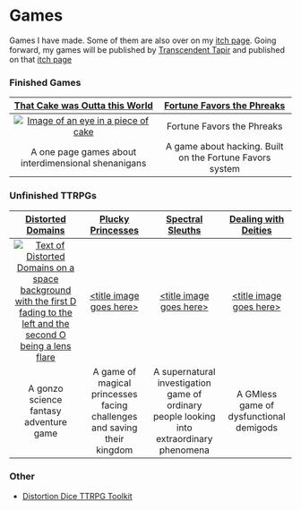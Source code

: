 # Games

Games I have made. Some of them are also over on my [itch page](https://pennylescroche.itch.io). Going forward, my games will be published by [Transcendent Tapir](https://transtapir.games) and published on that [itch page](https://transtapir.itch.io)

### Finished Games

| [That Cake was Outta this World](https://pennylescroche.itch.io/that-cake-was-outta-this-world) | [Fortune Favors the Phreaks](https://pennylescroche.github.io/fortune-favors) 
| :----------------------------: | :------------------: |
| [![Image of an eye in a piece of cake](https://img.itch.zone/aW1nLzEwNjIzNDc4LnBuZw==/315x250%23cb/KkjGhf.png)](https://pennylescroche.itch.io/that-cake-was-outta-this-world) | Fortune Favors the Phreaks
| A one page games about interdimensional shenanigans | A game about hacking. Built on the Fortune Favors system

### Unfinished TTRPGs

| [Distorted Domains](https://transtapir.games/Distorted-Domains) | [Plucky Princesses](https://transtapir.games/Prismatic-Princesses) | [Spectral Sleuths](https://pennylescroche.github.io/Spectral-Sleuths) | [Dealing with Deities](https://transtapir.games/dealing-with-deities)
| :---------------------------------------------------------------------: | :---------------------------------------------------------------------: | :-: | :-:
|  [![Text of Distorted Domains on a space background with the first D fading to the left and the second O being a lens flare](https://img.itch.zone/aW1nLzE2MjQyOTYyLnBuZw==/347x500/bwGWE7.png)](https://transtapir.games/Distorted-Domains) | [\<title image goes here\>](https://transtapir.games/Prismatic-Princesses) | [\<title image goes here\>](https://pennylescroche.github.io/Spectral-Sleuths) | [\<title image goes here\>](https://transtapir.games/dealing-with-deities)
| A gonzo science fantasy adventure game | A game of magical princesses facing challenges and saving their kingdom | A supernatural investigation game of ordinary people looking into extraordinary phenomena | A GMless game of dysfunctional demigods

### Other

- [Distortion Dice TTRPG Toolkit](https://pennylescroche.github.io/ttrpgstuff/distortiondice)

